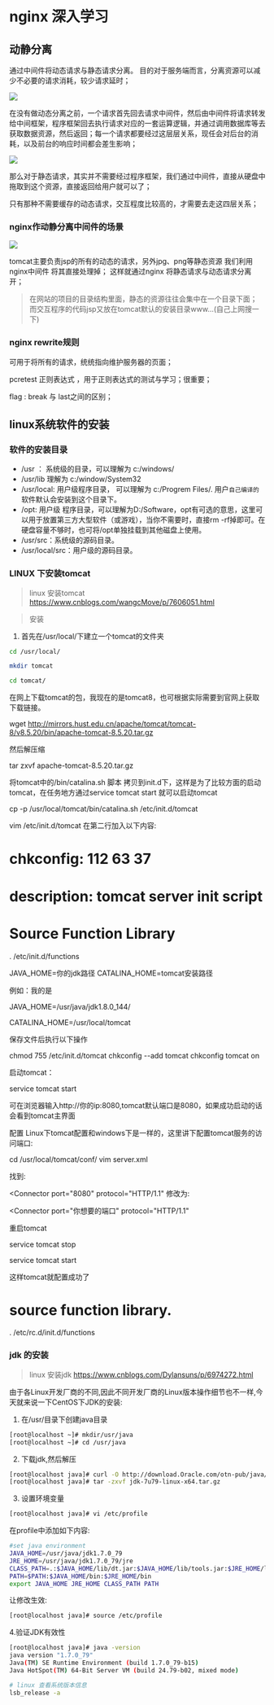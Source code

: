 # nginx 深入学习

 ## 动静分离 

 通过中间件将动态请求与静态请求分离。 目的对于服务端而言，分离资源可以减少不必要的请求消耗，较少请求延时；

![](./images/未作动静分离前.png)

 在没有做动态分离之前，一个请求首先回去请求中间件，然后由中间件将请求转发给中间框架，程序框架回去执行请求对应的一套运算逻辑，并通过调用数据库等去获取数据资源，然后返回；每一个请求都要经过这层层关系，现任会对后台的消耗，以及前台的响应时间都会差生影响；

![](./images/动静分离.png)

  那么对于静态请求，其实并不需要经过程序框架，我们通过中间件，直接从硬盘中拖取到这个资源，直接返回给用户就可以了； 

  只有那种不需要缓存的动态请求，交互程度比较高的，才需要去走这四层关系；

  ### nginx作动静分离中间件的场景
  
  ![](./images/tomcat动静分离.png)

tomcat主要负责jsp的所有的动态的请求，另外jpg、png等静态资源 我们利用nginx中间件 将其直接处理掉； 这样就通过nginx 将静态请求与动态请求分离开；


> 在网站的项目的目录结构里面，静态的资源往往会集中在一个目录下面； 而交互程序的代码jsp又放在tomcat默认的安装目录www...(自己上网搜一下)

### nginx rewrite规则

可用于将所有的请求，统统指向维护服务器的页面；

pcretest 正则表达式 ，用于正则表达式的测试与学习；很重要；

flag : break 与 last之间的区别；












## linux系统软件的安装

### 软件的安装目录

* /usr ： 系统级的目录，可以理解为 c:/windows/
* /usr/lib 理解为 c:/window/System32
* /usr/local: 用户级程序目录， 可以理解为 c:/Progrem Files/. 用户`自己编译的`软件默认会安装到这个目录下。
* /opt: 用户级 程序目录，可以理解为D:/Software，opt有可选的意思，这里可以用于放置第三方大型软件（或游戏），当你不需要时，直接rm -rf掉即可。在硬盘容量不够时，也可将/opt单独挂载到其他磁盘上使用。
* /usr/src：系统级的源码目录。
* /usr/local/src：用户级的源码目录。

### LINUX 下安装tomcat

> linux 安装tomcat https://www.cnblogs.com/wangcMove/p/7606051.html

> 安装
1. 首先在/usr/local/下建立一个tomcat的文件夹

```bash
cd /usr/local/

mkdir tomcat

cd tomcat/

```

在网上下载tomcat的包，我现在的是tomcat8，也可根据实际需要到官网上获取下载链接。

wget http://mirrors.hust.edu.cn/apache/tomcat/tomcat-8/v8.5.20/bin/apache-tomcat-8.5.20.tar.gz

然后解压缩

tar zxvf apache-tomcat-8.5.20.tar.gz

将tomcat中的/bin/catalina.sh 脚本 拷贝到init.d下，这样是为了比较方面的启动tomcat，在任务地方通过service tomcat start 就可以启动tomcat

cp -p /usr/local/tomcat/bin/catalina.sh /etc/init.d/tomcat

vim /etc/init.d/tomcat
在第二行加入以下内容:

# chkconfig: 112 63 37
# description: tomcat server init script
# Source Function Library
. /etc/init.d/functions

JAVA_HOME=你的jdk路径
CATALINA_HOME=tomcat安装路径

例如：我的是

JAVA_HOME=/usr/java/jdk1.8.0_144/

CATALINA_HOME=/usr/local/tomcat

保存文件后执行以下操作

chmod 755 /etc/init.d/tomcat
chkconfig --add tomcat
chkconfig tomcat on

启动tomcat：

service tomcat start

可在浏览器输入http://你的ip:8080,tomcat默认端口是8080，如果成功启动的话会看到tomcat主界面

配置
Linux下tomcat配置和windows下是一样的，这里讲下配置tomcat服务的访问端口:

cd /usr/local/tomcat/conf/
vim server.xml

找到:

<Connector port="8080" protocol="HTTP/1.1"
修改为:

<Connector port="你想要的端口" protocol="HTTP/1.1"

重启tomcat

service tomcat stop

service tomcat start

这样tomcat就配置成功了

# source function library.  
. /etc/rc.d/init.d/functions 



### jdk 的安装

> linux 安装jdk https://www.cnblogs.com/Dylansuns/p/6974272.html

由于各Linux开发厂商的不同,因此不同开发厂商的Linux版本操作细节也不一样,今天就来说一下CentOS下JDK的安装:

1. 在/usr/目录下创建java目录

```bash
[root@localhost ~]# mkdir/usr/java
[root@localhost ~]# cd /usr/java
```

2. 下载jdk,然后解压

```bash
[root@localhost java]# curl -O http://download.Oracle.com/otn-pub/java/jdk/7u79-b15/jdk-7u79-linux-x64.tar.gz 
[root@localhost java]# tar -zxvf jdk-7u79-linux-x64.tar.gz
```

3. 设置环境变量

```bash
[root@localhost java]# vi /etc/profile
```

在profile中添加如下内容:

```bash
#set java environment
JAVA_HOME=/usr/java/jdk1.7.0_79
JRE_HOME=/usr/java/jdk1.7.0_79/jre
CLASS_PATH=.:$JAVA_HOME/lib/dt.jar:$JAVA_HOME/lib/tools.jar:$JRE_HOME/lib
PATH=$PATH:$JAVA_HOME/bin:$JRE_HOME/bin
export JAVA_HOME JRE_HOME CLASS_PATH PATH
```

让修改生效:

```bash
[root@localhost java]# source /etc/profile
```

4.验证JDK有效性

```bash
[root@localhost java]# java -version
java version "1.7.0_79"
Java(TM) SE Runtime Environment (build 1.7.0_79-b15)
Java HotSpot(TM) 64-Bit Server VM (build 24.79-b02, mixed mode)
```

```bash
# linux 查看系统版本信息
lsb_release -a

```

